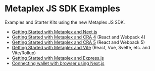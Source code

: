 # Metaplex JS SDK Examples

Examples and Starter Kits using the new Metaplex JS SDK.

- [Getting Started with Metaplex and Next.js](./getting-started-nextjs)
- [Getting Started with Metaplex and CRA 4](./getting-started-react-cra4) (React and Webpack 4)
- [Getting Started with Metaplex and CRA 5](./getting-started-react-cra5) (React and Webpack 5)
- [Getting Started with Metaplex and Vite](./getting-started-vite) (React, Vue, Svelte, etc. and Vite/Rollup)
- [Getting Started with Metaplex and Express.js](./getting-started-expressjs)
- [Connecting wallet with browser using Next.js](./connect-wallet-nextjs)

